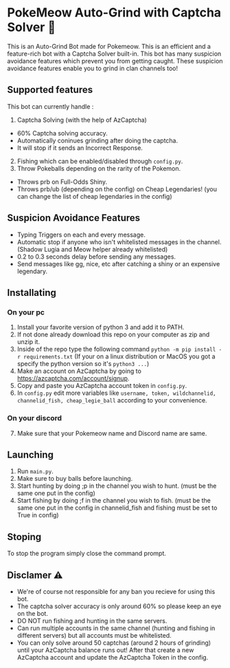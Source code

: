 # PokeMeow Auto-Grind with Captcha Solver 🤖
This is an Auto-Grind Bot made for Pokemeow. This is an efficient and a feature-rich bot with a Captcha Solver built-in. This bot has many suspicion avoidance features which prevent you from getting caught. These suspicion avoidance features enable you to grind in clan channels too!

## Supported features
This bot can currently handle :
1. Captcha Solving (with the help of AzCaptcha)
- 60% Captcha solving accuracy.
- Automatically coninues grinding after doing the captcha.
- It will stop if it sends an Incorrect Response.
2. Fishing which can be enabled/disabled through `config.py`.
3. Throw Pokeballs depending on the rarity of the Pokemon.
- Throws prb on Full-Odds Shiny.
- Throws prb/ub (depending on the config) on Cheap Legendaries! (you can change the list of cheap legendaries in the config)

## Suspicion Avoidance Features
- Typing Triggers on each and every message.
- Automatic stop if anyone who isn't whitelisted messages in the channel. (Shadow Lugia and Meow helper already whitelisted)
- 0.2 to 0.3 seconds delay before sending any messages.
- Send messages like gg, nice, etc after catching a shiny or an expensive legendary. 


## Installating

### On your pc
1. Install your favorite version of python 3 and add it to PATH.
2. If not done already download this repo on your computer as zip and unzip it.
3. Inside of the repo type the following command `python -m pip install -r requirements.txt` (If your on a linux distribution or MacOS you got a specify the python version so it's `python3 ...`)
4. Make an account on AzCaptcha by going to https://azcaptcha.com/account/signup.
5. Copy and paste you AzCaptcha account token in `config.py`.
6. In `config.py` edit more variables like `username, token, wildchannelid, channelid_fish, cheap_legie_ball` according to your convenience.

### On your discord
7. Make sure that your Pokemeow name and Discord name are same.

## Launching 
1. Run `main.py`.
2. Make sure to buy balls before launching.
3. Start hunting by doing ;p in the channel you wish to hunt. (must be the same one put in the config)
4. Start fishing by doing ;f in the channel you wish to fish. (must be the same one put in the config in channelid_fish and fishing must be set to True in config)

## Stoping
To stop the program simply close the command prompt.

## Disclamer ⚠️
- We're of course not responsible for any ban you recieve for using this bot.
- The captcha solver accuracy is only around 60% so please keep an eye on the bot.
- DO NOT run fishing and hunting in the same servers.
- Can run multiple accounts in the same channel (hunting and fishing in different servers) but all accounts must be whitelisted.
- You can only solve around 50 captchas (around 2 hours of grinding) until your AzCaptcha balance runs out! After that create a new AzCaptcha account and update the AzCaptcha Token in the config.